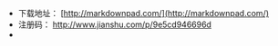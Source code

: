 * 下载地址： [http://markdownpad.com/](http://markdownpad.com/)
* 注册码： http://www.jianshu.com/p/9e5cd946696d
* 


